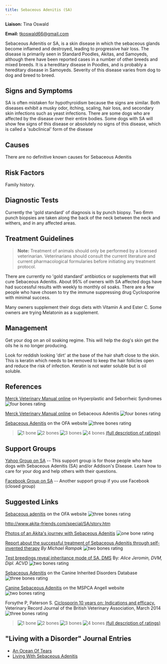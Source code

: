 ```yaml
---
title: Sebaceous Adenitis (SA)
---
```

**Liaison:** Tina Oswald

**Email:** [tkoswald66@gmail.com](mailto:tkoswald66@gmail.com)

Sebaceous Adenitis or SA, is a skin disease in which the sebaceous
glands become inflamed and destroyed, leading to progressive hair loss.
The disease is primarily seen in Standard Poodles, Akitas, and Samoyeds,
although there have been reported cases in a number of other breeds and
mixed breeds. It is a hereditary disease in Poodles, and is probably a
hereditary disease in Samoyeds. Severity of this disease varies from dog
to dog and breed to breed.

## Signs and Symptoms

SA is often mistaken for hypothyroidism because the signs are similar.
Both diseases exhibit a musky odor, itching, scaling, hair loss, and
secondary skin infections such as yeast infections.  There are some dogs
who are affected by the disease over their entire bodies.  Some dogs
with SA will show few signs of this disease or absolutely no signs of
this disease, which is called a 'subclinical' form of the disease

## Causes

There are no definitive known causes for Sebaceous Adenitis

## Risk Factors

Family history.

## Diagnostic Tests

Currently the 'gold standard' of diagnosis is by punch biopsy.  Two 6mm
punch biopsies are taken along the back of the neck between the neck and
withers, and in any affected areas.

## Treatment Guidelines

> **Note:** Treatment of animals should only be performed by a licensed
> veterinarian. Veterinarians should consult the current literature and
> current pharmacological formularies before initiating any treatment
> protocol.

There are currently no 'gold standard' antibiotics or supplements that
will cure Sebaceous Adenitis.   About 95% of owners with SA affected
dogs have had successful results with weekly to monthly oil soaks.
There are a few people who have chosen to try the immune suppressing
drug Cyclosporine with minimal success.

Many owners supplement their dogs diets with Vitamin A and Ester C.
Some owners are trying Melatonin as a supplement.

## Management

Get your dog on an oil soaking regime.  This will help the dog's skin
get the oils he is no longer producing.

Look for reddish looking 'dirt' at the base of the hair shaft close to
the skin.  This is keratin which needs to be removed to keep the hair
follicles open and reduce the risk of infection.  Keratin is not water
soluble but is oil soluble.

## References

[Merck Veterinary Manual
online](http://www.merckvetmanual.com/mvm/integumentary_system/congenital_and_inherited_anomalies_of_the_integumentary_system/hyperplastic_and_seborrheic_syndromes.html) on
Hyperplastic and Seborrheic Syndromes ![four bones
rating](/img/4-bones.gif)

[Merck Veterinary Manual
online](https://www.merckvetmanual.com/ear-disorders/diseases-of-the-pinna/sebaceous-adenitis)
on Sebaceous Adenitis ![four bones
rating](/img/4-bones.gif)

[Sebaceous
Adenitis](https://www.ofa.org/diseases/other-diseases/sebaceous-adenitis)
on the OFA website ![three bones
rating](/img/3-bones.gif)

> ![1 bone](/img/1-bone.gif)
> ![2 bones](/img/2-bones.gif)
> ![3 bones](/img/3-bones.gif)
> ![4 bones](/img/4-bones.gif)
> [(full description of ratings)](/diseases/ratings-what-do-they-mean)

## Support Groups

[Yahoo Group on
SA](https://groups.yahoo.com/neo/groups/SA_Addisons/info)  --
This support group is for those people who have dogs with Sebaceous
Adenitis (SA) and/or Addison's Disease. Learn how to care for your dog
and help others with their questions.

[Facebook Group on
SA](https://www.facebook.com/groups/1037582446280841/)
-- Another support group if you use Facebook (closed group)

## Suggested Links

[Sebaceous
adenitis](https://www.ofa.org/diseases/other-diseases/sebaceous-adenitis)
on the OFA website ![three bones
rating](/img/3-bones.gif)

<http://www.akita-friends.com/special/SA/story.htm>

[Photos of an Akita's journey with Sebaceous
Adenitis](http://www.akita-friends.com/special/SA/story.htm) ![one bone
rating](/img/1-bone.gif)

[Report about the successful treatment of Sebaceous Adenitis through
self-invented therapy](http://www.akita-friends.com/special/satreat.htm)
*By Michael Rampak* ![two bones
rating](/img/2-bones.gif)

[Test breedings reveal inheritance mode of SA,
DMS](https://www.dvm360.com/view/test-breedings-reveal-inheritance-mode-sa-dms)
By: *Alice Jeromin, DVM, Dipl. ACVD* ![two bones
rating](/img/2-bones.gif)

[Sebaceous
Adenitis](http://cidd.discoveryspace.ca/disorder/sebaceous-adenitis.html)
on the Canine Inherited Disorders Database ![three bones
rating](/img/3-bones.gif)

[Canine Sebaceous
Adenitis](https://www.mspca.org/angell_services/canine-sebaceous-adenitis)
on the MSPCA Angell website ![two bones
rating](/img/2-bones.gif)

Forsythe P, Paterson S.  [Ciclosporin 10 years on:  Indications and
efficacy. ](<https://veterinaryrecord.bmj.com/content/vetrec/174/Suppl_2/13.full.pdf >)
Veterinary Record Journal of the British Veterinary Association, March
2014  ![three bones
rating](/img/3-bones.gif)

> ![1 bone](/img/1-bone.gif)
> ![2 bones](/img/2-bones.gif)
> ![3 bones](/img/3-bones.gif)
> ![4 bones](/img/4-bones.gif)
> [(full description of ratings)](/diseases/ratings-what-do-they-mean)

## "Living with a Disorder" Journal Entries

* [An Ocean Of Tears](/diseases/sebaceous-adenitis-sa-an-ocean-of-tears)
* [Living With Sebaceous Adenitis](/diseases/sebaceous-adenitis-sa-living-with)